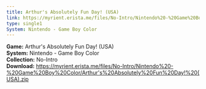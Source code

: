 ```yaml
---
title: Arthur's Absolutely Fun Day! (USA)
link: https://myrient.erista.me/files/No-Intro/Nintendo%20-%20Game%20Boy%20Color/Arthur's%20Absolutely%20Fun%20Day!%20(USA).zip
type: single1
System: Nintendo - Game Boy Color
---
```

<b>Game:</b> Arthur's Absolutely Fun Day! (USA)<br>
<b>System:</b> Nintendo - Game Boy Color<br>
<b>Collection:</b> No-Intro<br>
<b>Download:</b> https://myrient.erista.me/files/No-Intro/Nintendo%20-%20Game%20Boy%20Color/Arthur's%20Absolutely%20Fun%20Day!%20(USA).zip